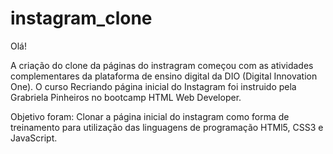 # instagram_clone

Olá! 

A criação do clone da páginas do instragram começou com as atividades complementares da plataforma de ensino digital da DIO (Digital Innovation One). O curso Recriando página inicial do Instagram foi instruido pela Grabriela Pinheiros no bootcamp HTML Web Developer.

Objetivo foram:
  Clonar a página inicial do instagram como forma de treinamento para utilização das linguagens de programação HTMl5, CSS3 e JavaScript.
 
  
